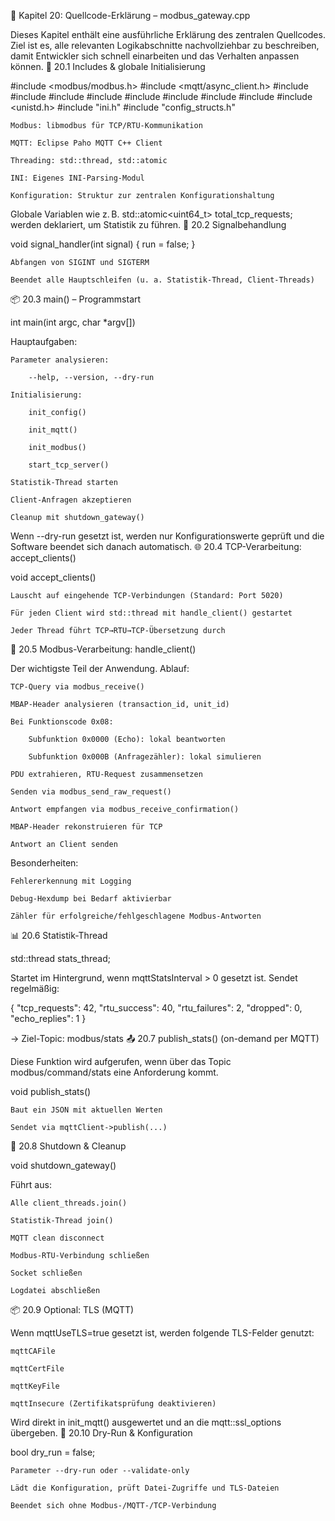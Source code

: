 🧬 Kapitel 20: Quellcode-Erklärung – modbus_gateway.cpp

Dieses Kapitel enthält eine ausführliche Erklärung des zentralen Quellcodes. Ziel ist es, alle relevanten Logikabschnitte nachvollziehbar zu beschreiben, damit Entwickler sich schnell einarbeiten und das Verhalten anpassen können.
🧾 20.1 Includes & globale Initialisierung

#include <modbus/modbus.h>
#include <mqtt/async_client.h>
#include <fstream>
#include <thread>
#include <atomic>
#include <csignal>
#include <vector>
#include <sstream>
#include <iostream>
#include <cstring>
#include <unistd.h>
#include "ini.h"
#include "config_structs.h"

    Modbus: libmodbus für TCP/RTU-Kommunikation

    MQTT: Eclipse Paho MQTT C++ Client

    Threading: std::thread, std::atomic

    INI: Eigenes INI-Parsing-Modul

    Konfiguration: Struktur zur zentralen Konfigurationshaltung

Globale Variablen wie z. B. std::atomic<uint64_t> total_tcp_requests; werden deklariert, um Statistik zu führen.
🔔 20.2 Signalbehandlung

void signal_handler(int signal)
{
    run = false;
}

    Abfangen von SIGINT und SIGTERM

    Beendet alle Hauptschleifen (u. a. Statistik-Thread, Client-Threads)

📦 20.3 main() – Programmstart

int main(int argc, char *argv[])

Hauptaufgaben:

    Parameter analysieren:

        --help, --version, --dry-run

    Initialisierung:

        init_config()

        init_mqtt()

        init_modbus()

        start_tcp_server()

    Statistik-Thread starten

    Client-Anfragen akzeptieren

    Cleanup mit shutdown_gateway()

Wenn --dry-run gesetzt ist, werden nur Konfigurationswerte geprüft und die Software beendet sich danach automatisch.
🌐 20.4 TCP-Verarbeitung: accept_clients()

void accept_clients()

    Lauscht auf eingehende TCP-Verbindungen (Standard: Port 5020)

    Für jeden Client wird std::thread mit handle_client() gestartet

    Jeder Thread führt TCP→RTU→TCP-Übersetzung durch

🔁 20.5 Modbus-Verarbeitung: handle_client()

Der wichtigste Teil der Anwendung.
Ablauf:

    TCP-Query via modbus_receive()

    MBAP-Header analysieren (transaction_id, unit_id)

    Bei Funktionscode 0x08:

        Subfunktion 0x0000 (Echo): lokal beantworten

        Subfunktion 0x000B (Anfragezähler): lokal simulieren

    PDU extrahieren, RTU-Request zusammensetzen

    Senden via modbus_send_raw_request()

    Antwort empfangen via modbus_receive_confirmation()

    MBAP-Header rekonstruieren für TCP

    Antwort an Client senden

Besonderheiten:

    Fehlererkennung mit Logging

    Debug-Hexdump bei Bedarf aktivierbar

    Zähler für erfolgreiche/fehlgeschlagene Modbus-Antworten

📊 20.6 Statistik-Thread

std::thread stats_thread;

Startet im Hintergrund, wenn mqttStatsInterval > 0 gesetzt ist.
Sendet regelmäßig:

{
  "tcp_requests": 42,
  "rtu_success": 40,
  "rtu_failures": 2,
  "dropped": 0,
  "echo_replies": 1
}

→ Ziel-Topic: modbus/stats
📤 20.7 publish_stats() (on-demand per MQTT)

Diese Funktion wird aufgerufen, wenn über das Topic modbus/command/stats eine Anforderung kommt.

void publish_stats()

    Baut ein JSON mit aktuellen Werten

    Sendet via mqttClient->publish(...)

📑 20.8 Shutdown & Cleanup

void shutdown_gateway()

Führt aus:

    Alle client_threads.join()

    Statistik-Thread join()

    MQTT clean disconnect

    Modbus-RTU-Verbindung schließen

    Socket schließen

    Logdatei abschließen

📦 20.9 Optional: TLS (MQTT)

Wenn mqttUseTLS=true gesetzt ist, werden folgende TLS-Felder genutzt:

    mqttCAFile

    mqttCertFile

    mqttKeyFile

    mqttInsecure (Zertifikatsprüfung deaktivieren)

Wird direkt in init_mqtt() ausgewertet und an die mqtt::ssl_options übergeben.
🧪 20.10 Dry-Run & Konfiguration

bool dry_run = false;

    Parameter --dry-run oder --validate-only

    Lädt die Konfiguration, prüft Datei-Zugriffe und TLS-Dateien

    Beendet sich ohne Modbus-/MQTT-/TCP-Verbindung

